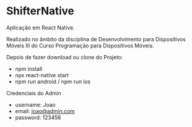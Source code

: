 # ShifterNative
Aplicação em React Native.

Realizado no âmbito da disciplina de Desenvolvimento para Dispositivos Móveis III do Curso Programação para Dispositivos Móveis.

Depois de fazer download ou clone do Projeto:

- npm install
- npx react-native start
- npm run android / npm run ios

Credenciais do Admin

- username: Joao
- email: joao@admin.com
- password: 123456
